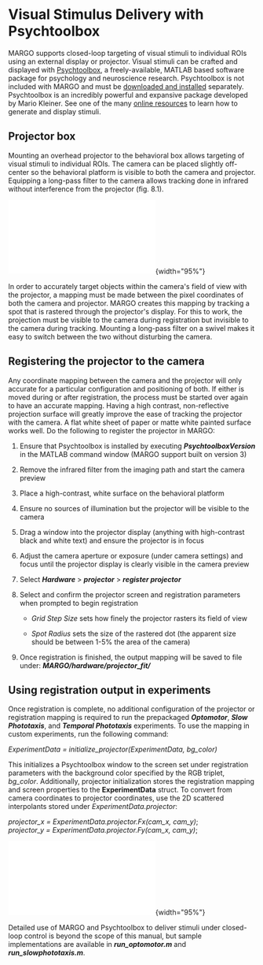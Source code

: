 Visual Stimulus Delivery with Psychtoolbox
==========================================

MARGO supports closed-loop targeting of visual stimuli to individual
ROIs using an external display or projector. Visual stimuli can be
crafted and displayed with
[Psychtoolbox](http://psychtoolbox.org/overview/), a freely-available,
MATLAB based software package for psychology and neuroscience research.
Psychtoolbox is not included with MARGO and must be [downloaded and
installed](http://psychtoolbox.org/download/) separately. Psychtoolbox
is an incredibly powerful and expansive package developed by Mario
Kleiner. See one of the many [online
resources](http://peterscarfe.com/ptbtutorials.html) to learn how to
generate and display stimuli.

Projector box
-------------

Mounting an overhead projector to the behavioral box allows targeting of
visual stimuli to individual ROIs. The camera can be placed slightly
off-center so the behavioral platform is visible to both the camera and
projector. Equipping a long-pass filter to the camera allows tracking
done in infrared without interference from the projector (fig. 8.1).

![*figure 8.1* - Sample schematic of projector behavioral box. An
external long-pass filter can be rotated in and out of the imaging path
allowing the camera to switch between imaging only infrared light and
imaging both infrared and visible light. The overhead projector targets
individual ROIs underneath by projecting visual stimuli on a diffuser
film on the floor of the behavioral
arenas.](images/projector/proj_schematic.pdf){width="95%"}

In order to accurately target objects within the camera's field of view
with the projector, a mapping must be made between the pixel coordinates
of both the camera and projector. MARGO creates this mapping by tracking
a spot that is rastered through the projector's display. For this to
work, the projection must be visible to the camera during registration
but invisible to the camera during tracking. Mounting a long-pass filter
on a swivel makes it easy to switch between the two without disturbing
the camera.

Registering the projector to the camera
---------------------------------------

Any coordinate mapping between the camera and the projector will only
accurate for a particular configuration and positioning of both. If
either is moved during or after registration, the process must be
started over again to have an accurate mapping. Having a high contrast,
non-reflective projection surface will greatly improve the ease of
tracking the projector with the camera. A flat white sheet of paper or
matte white painted surface works well. Do the following to register the
projector in MARGO:

1.  Ensure that Psychtoolbox is installed by executing
    ***PsychtoolboxVersion*** in the MATLAB command window (MARGO
    support built on version 3)

2.  Remove the infrared filter from the imaging path and start the
    camera preview

3.  Place a high-contrast, white surface on the behavioral platform

4.  Ensure no sources of illumination but the projector will be visible
    to the camera

5.  Drag a window into the projector display (anything with
    high-contrast black and white text) and ensure the projector is in
    focus

6.  Adjust the camera aperture or exposure (under camera settings) and
    focus until the projector display is clearly visible in the camera
    preview

7.  Select ***Hardware*** $>$ ***projector*** $>$ ***register
    projector***

8.  Select and confirm the projector screen and registration parameters
    when prompted to begin registration

    -   *Grid Step Size* sets how finely the projector rasters its field
        of view

    -   *Spot Radius* sets the size of the rastered dot (the apparent
        size should be between 1-5% the area of the camera)

9.  Once registration is finished, the output mapping will be saved to
    file under: ***MARGO/hardware/projector\_fit/***

Using registration output in experiments
----------------------------------------

Once registration is complete, no additional configuration of the
projector or registration mapping is required to run the prepackaged
***Optomotor***, ***Slow Phototaxis***, and ***Temporal Phototaxis***
experiments. To use the mapping in custom experiments, run the following
command:

**ExperimentData* = initialize\_projector(*ExperimentData*, bg\_color)*

This initializes a Psychtoolbox window to the screen set under
registration parameters with the background color specified by the RGB
triplet, *bg\_color*. Additionally, projector initialization stores the
registration mapping and screen properties to the **ExperimentData**
struct. To convert from camera coordinates to projector coordinates, use
the 2D scattered interpolants stored under **ExperimentData*.projector*:

*projector\_x = *ExperimentData*.projector.Fx(cam\_x, cam\_y)*;\
*projector\_y = *ExperimentData*.projector.Fy(cam\_x, cam\_y)*;

![*Table 8.3* - Field names and descriptions of the screen properties
output to **ExperimentData*.scrProp* following projector initialization.
The properties stored here be used to accurately time and display
stimuli to the Pyschtoolbox window opened during
initialization.](images/projector/scrProps.pdf){width="95%"}

Detailed use of MARGO and Psychtoolbox to deliver stimuli under
closed-loop control is beyond the scope of this manual, but sample
implementations are available in ***run\_optomotor.m*** and
***run\_slowphototaxis.m***.
